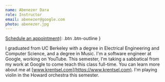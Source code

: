 ```yaml
---
name: Abenezer Dara
role: Instructor
email: abenezer@google.com
photo: abenezer.jpg
---
```


[Schedule an appointment](https://calendly.com/alex-krentsel){: .btn .btn-outline }

I graduated from UC Berkeley with a degree in Electrical Engineering and Computer Science, and a degree in Music. I'm a software engineer at Google, working on YouTube. This semester, I'm taking a sabbatical from my work at Google to come teach this class full-time. You can learn more about me at [www.krentsel.com](https://www.krentsel.com). I'm playing violin in the Howard orchestra this semester.